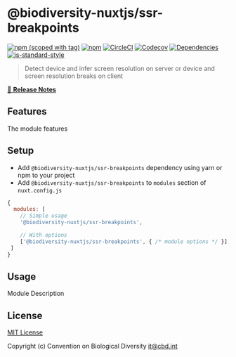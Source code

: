 # @biodiversity-nuxtjs/ssr-breakpoints
[![npm (scoped with tag)](https://img.shields.io/npm/v/@biodiversity-nuxtjs/ssr-breakpoints/latest.svg?style=flat-square)](https://npmjs.com/package/@biodiversity-nuxtjs/ssr-breakpoints)
[![npm](https://img.shields.io/npm/dt/@biodiversity-nuxtjs/ssr-breakpoints.svg?style=flat-square)](https://npmjs.com/package/@biodiversity-nuxtjs/ssr-breakpoints)
[![CircleCI](https://img.shields.io/circleci/project/github/https://github.com/scbd/biodiversity-nuxtjs.git.svg?style=flat-square)](https://circleci.com/gh/https://github.com/scbd/biodiversity-nuxtjs.git)
[![Codecov](https://img.shields.io/codecov/c/github/https://github.com/scbd/biodiversity-nuxtjs.git.svg?style=flat-square)](https://codecov.io/gh/https://github.com/scbd/biodiversity-nuxtjs.git)
[![Dependencies](https://david-dm.org/https://github.com/scbd/biodiversity-nuxtjs.git/status.svg?style=flat-square)](https://david-dm.org/https://github.com/scbd/biodiversity-nuxtjs.git)
[![js-standard-style](https://img.shields.io/badge/code_style-standard-brightgreen.svg?style=flat-square)](http://standardjs.com)

> Detect device and infer screen resolution on server or device and screen resolution breaks on client

[📖 **Release Notes**](./CHANGELOG.md)

## Features

The module features

## Setup
- Add `@biodiversity-nuxtjs/ssr-breakpoints` dependency using yarn or npm to your project
- Add `@biodiversity-nuxtjs/ssr-breakpoints` to `modules` section of `nuxt.config.js`

```js
{
  modules: [
    // Simple usage
    '@biodiversity-nuxtjs/ssr-breakpoints',

    // With options
    ['@biodiversity-nuxtjs/ssr-breakpoints', { /* module options */ }],
 ]
}
```

## Usage

Module Description

## License

[MIT License](./LICENSE)

Copyright (c) Convention on Biological Diversity <it@cbd.int>
